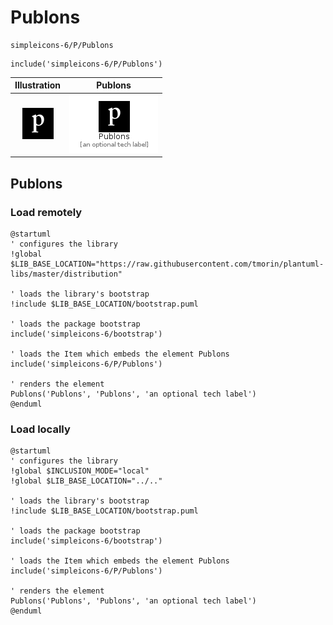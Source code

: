 # Publons


```text
simpleicons-6/P/Publons
```

```text
include('simpleicons-6/P/Publons')
```



| Illustration | Publons |
| :---: | :---: |
| ![illustration for Illustration](../../simpleicons-6/P/Publons.png) | ![illustration for Publons](../../simpleicons-6/P/Publons.Local.png) |




## Publons

### Load remotely
```plantuml
@startuml
' configures the library
!global $LIB_BASE_LOCATION="https://raw.githubusercontent.com/tmorin/plantuml-libs/master/distribution"

' loads the library's bootstrap
!include $LIB_BASE_LOCATION/bootstrap.puml

' loads the package bootstrap
include('simpleicons-6/bootstrap')

' loads the Item which embeds the element Publons
include('simpleicons-6/P/Publons')

' renders the element
Publons('Publons', 'Publons', 'an optional tech label')
@enduml
```

### Load locally
```plantuml
@startuml
' configures the library
!global $INCLUSION_MODE="local"
!global $LIB_BASE_LOCATION="../.."

' loads the library's bootstrap
!include $LIB_BASE_LOCATION/bootstrap.puml

' loads the package bootstrap
include('simpleicons-6/bootstrap')

' loads the Item which embeds the element Publons
include('simpleicons-6/P/Publons')

' renders the element
Publons('Publons', 'Publons', 'an optional tech label')
@enduml
```

